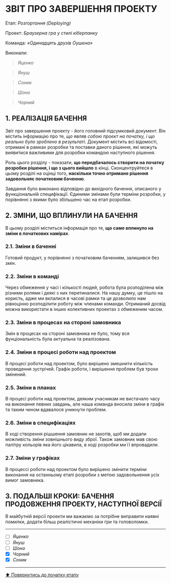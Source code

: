 ﻿# ЗВІТ ПРО ЗАВЕРШЕННЯ ПРОЕКТУ

Етап: *Розгортання (Deploying)*

Проект: *Браузерна гра у стилі кіберпанку*

Команда: *«Одинадцять друзів Оушена»*

Виконали:
>*Яценко*

>*Януш*

>*Соник*

>*Шоно*

>*Чорний*


##  **1. РЕАЛІЗАЦІЯ БАЧЕННЯ**

Звіт про завершення проекту - його головний підсумковий документ. Він містить інформацію про те, *що являв собою проект на початку, і що реально було зроблено в результаті*. Документ містить всі відомості, отримані в рамках розробки та поставки даного рішення, які можуть виявитися важливими для розробки командою наступного рішення. 

Роль цього розділу - показати, **що передбачалось створити на початку розробки рішення, і що з цього вийшло** в кінці. Сконцентруйтеся в цьому розділі на оцінці того, **наскільки точно отримане рішення задовольняє початковим баченню**.

Завдання було виконано відповідно до вихідного бачення, описаного у функціональній специфікації. Єдиними змінами були терміни розробки, у порівнянні з якими було збільшено час на етап розробки.

##  **2. ЗМІНИ, ЩО ВПЛИНУЛИ НА БАЧЕННЯ**
В цьому розділі міститься інформація про те, **що саме вплинуло на зміни в початкових намірах**. 

### **2.1. Зміни в баченні**

Готовий продукт, у порівнянні з початковим баченням, залишився без змін.

### **2.2. Зміни в команді**

Через обмеження у часі і кількості людей, робота була розподілена між різними ролями і деякі з них перетиналися. На нашу думку, це пішло на користь, адже ми вклалися в часові рамки та це дозволило нам рівноцінно розподілити роботу між членами команди. Отриманий досвід можна використати в інших колективних проектах з обмеженим часом.

###  **2.3. Зміни в процесах на стороні замовника** 

Змін в процесах на стороні замовника не було, тому вся фунціональність була актуальна та реалізована.

###  **2.4. Зміни в процесі роботи над проектом**

В процесі роботи над проектом, було вирішено змешнити кількість проведення зустрічей. Графік роботи, і вирішення проблем був трохи змінений.

###  **2.5. Зміни в планах**

В процесі роботи над проектом, деяким учасникам не вистачало часу на виконання певних завдань, але наша команда вносила зміни в графік та таким чином вдавалося уникнути проблем.

###  **2.6. Зміни в специфікаціях**

В ході створення рішшення замовник не захотів, щоб ми додали можливість зміни зовнішнього виду зброї. Також замовник мав свою палітру кольорів яка його цікавила, в ході розробки ми її впровадили.

###  **2.7. Зміни у графіках**

В процессі роботи над проектом було вирішено змінити терміни виконання на останньому етапі розробки з метою задовольнення усіх вимог замовника.

## **3. ПОДАЛЬШІ КРОКИ: БАЧЕННЯ ПРОДОВЖЕННЯ ПРОЕКТУ, НАСТУПНОЇ ВЕРСІЇ**

В майбутній версії проекти ми важаємо за потрібне виправити наявні помилки, додати більш реалістичні механіки гри та головоломки.

---

- [ ] *Яценко*
- [ ] *Януш*
- [ ] *Шоно*
- [x] *Чорний*
- [x] *Соник*

---
[:arrow_up: Повернутись до початку етапу](/docs/5.Deploying/README.md)




